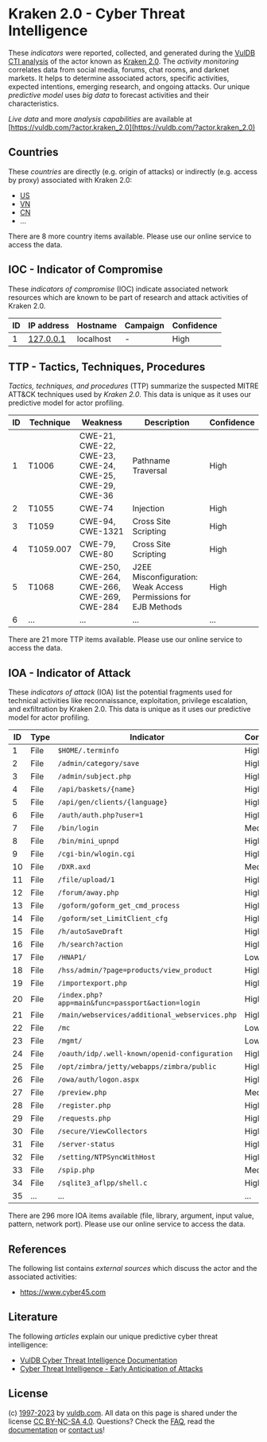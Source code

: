 # Kraken 2.0 - Cyber Threat Intelligence

These _indicators_ were reported, collected, and generated during the [VulDB CTI analysis](https://vuldb.com/?kb.cti) of the actor known as [Kraken 2.0](https://vuldb.com/?actor.kraken_2.0). The _activity monitoring_ correlates data from social media, forums, chat rooms, and darknet markets. It helps to determine associated actors, specific activities, expected intentions, emerging research, and ongoing attacks. Our unique _predictive model_ uses _big data_ to forecast activities and their characteristics.

_Live data_ and more _analysis capabilities_ are available at [https://vuldb.com/?actor.kraken_2.0](https://vuldb.com/?actor.kraken_2.0)

## Countries

These _countries_ are directly (e.g. origin of attacks) or indirectly (e.g. access by proxy) associated with Kraken 2.0:

* [US](https://vuldb.com/?country.us)
* [VN](https://vuldb.com/?country.vn)
* [CN](https://vuldb.com/?country.cn)
* ...

There are 8 more country items available. Please use our online service to access the data.

## IOC - Indicator of Compromise

These _indicators of compromise_ (IOC) indicate associated network resources which are known to be part of research and attack activities of Kraken 2.0.

ID | IP address | Hostname | Campaign | Confidence
-- | ---------- | -------- | -------- | ----------
1 | [127.0.0.1](https://vuldb.com/?ip.127.0.0.1) | localhost | - | High

## TTP - Tactics, Techniques, Procedures

_Tactics, techniques, and procedures_ (TTP) summarize the suspected MITRE ATT&CK techniques used by _Kraken 2.0_. This data is unique as it uses our predictive model for actor profiling.

ID | Technique | Weakness | Description | Confidence
-- | --------- | -------- | ----------- | ----------
1 | T1006 | CWE-21, CWE-22, CWE-23, CWE-24, CWE-25, CWE-29, CWE-36 | Pathname Traversal | High
2 | T1055 | CWE-74 | Injection | High
3 | T1059 | CWE-94, CWE-1321 | Cross Site Scripting | High
4 | T1059.007 | CWE-79, CWE-80 | Cross Site Scripting | High
5 | T1068 | CWE-250, CWE-264, CWE-266, CWE-269, CWE-284 | J2EE Misconfiguration: Weak Access Permissions for EJB Methods | High
6 | ... | ... | ... | ...

There are 21 more TTP items available. Please use our online service to access the data.

## IOA - Indicator of Attack

These _indicators of attack_ (IOA) list the potential fragments used for technical activities like reconnaissance, exploitation, privilege escalation, and exfiltration by Kraken 2.0. This data is unique as it uses our predictive model for actor profiling.

ID | Type | Indicator | Confidence
-- | ---- | --------- | ----------
1 | File | `$HOME/.terminfo` | High
2 | File | `/admin/category/save` | High
3 | File | `/admin/subject.php` | High
4 | File | `/api/baskets/{name}` | High
5 | File | `/api/gen/clients/{language}` | High
6 | File | `/auth/auth.php?user=1` | High
7 | File | `/bin/login` | Medium
8 | File | `/bin/mini_upnpd` | High
9 | File | `/cgi-bin/wlogin.cgi` | High
10 | File | `/DXR.axd` | Medium
11 | File | `/file/upload/1` | High
12 | File | `/forum/away.php` | High
13 | File | `/goform/goform_get_cmd_process` | High
14 | File | `/goform/set_LimitClient_cfg` | High
15 | File | `/h/autoSaveDraft` | High
16 | File | `/h/search?action` | High
17 | File | `/HNAP1/` | Low
18 | File | `/hss/admin/?page=products/view_product` | High
19 | File | `/importexport.php` | High
20 | File | `/index.php?app=main&func=passport&action=login` | High
21 | File | `/main/webservices/additional_webservices.php` | High
22 | File | `/mc` | Low
23 | File | `/mgmt/` | Low
24 | File | `/oauth/idp/.well-known/openid-configuration` | High
25 | File | `/opt/zimbra/jetty/webapps/zimbra/public` | High
26 | File | `/owa/auth/logon.aspx` | High
27 | File | `/preview.php` | Medium
28 | File | `/register.php` | High
29 | File | `/requests.php` | High
30 | File | `/secure/ViewCollectors` | High
31 | File | `/server-status` | High
32 | File | `/setting/NTPSyncWithHost` | High
33 | File | `/spip.php` | Medium
34 | File | `/sqlite3_aflpp/shell.c` | High
35 | ... | ... | ...

There are 296 more IOA items available (file, library, argument, input value, pattern, network port). Please use our online service to access the data.

## References

The following list contains _external sources_ which discuss the actor and the associated activities:

* https://www.cyber45.com

## Literature

The following _articles_ explain our unique predictive cyber threat intelligence:

* [VulDB Cyber Threat Intelligence Documentation](https://vuldb.com/?kb.cti)
* [Cyber Threat Intelligence - Early Anticipation of Attacks](https://www.scip.ch/en/?labs.20201022)

## License

(c) [1997-2023](https://vuldb.com/?kb.changelog) by [vuldb.com](https://vuldb.com/?kb.about). All data on this page is shared under the license [CC BY-NC-SA 4.0](https://creativecommons.org/licenses/by-nc-sa/4.0/). Questions? Check the [FAQ](https://vuldb.com/?kb.faq), read the [documentation](https://vuldb.com/?kb) or [contact us](https://vuldb.com/?contact)!
